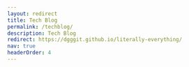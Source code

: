 ```yaml
---
layout: redirect
title: Tech Blog
permalink: /techblog/
description: Tech Blog
redirect: https://dgggit.github.io/literally-everything/
nav: true
headerOrder: 4
---
```


